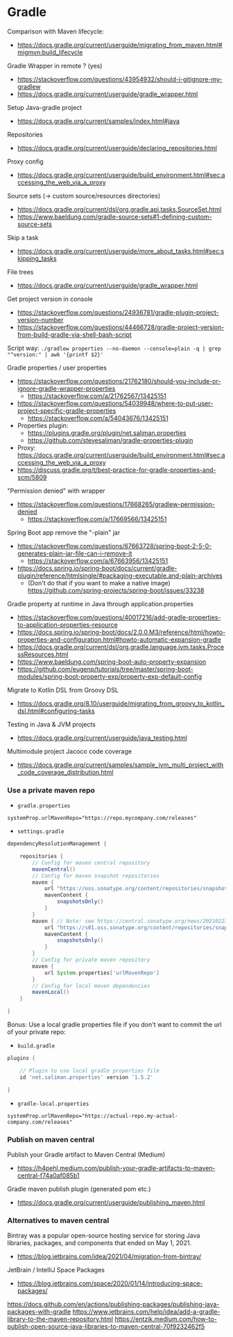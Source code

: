 # Gradle

Comparison with Maven lifecycle:
- https://docs.gradle.org/current/userguide/migrating_from_maven.html#migmvn:build_lifecycle

Gradle Wrapper in remote ? (yes)
- https://stackoverflow.com/questions/43954932/should-i-gitignore-my-gradlew
- https://docs.gradle.org/current/userguide/gradle_wrapper.html

Setup Java-gradle project
- https://docs.gradle.org/current/samples/index.html#java

Repositories
- https://docs.gradle.org/current/userguide/declaring_repositories.html

Proxy config
- https://docs.gradle.org/current/userguide/build_environment.html#sec:accessing_the_web_via_a_proxy

Source sets (-> custom source/resources directories)
- https://docs.gradle.org/current/dsl/org.gradle.api.tasks.SourceSet.html
- https://www.baeldung.com/gradle-source-sets#1-defining-custom-source-sets

Skip a task
- https://docs.gradle.org/current/userguide/more_about_tasks.html#sec:skipping_tasks

File trees
- https://docs.gradle.org/current/userguide/gradle_wrapper.html

Get project version in console
- https://stackoverflow.com/questions/24936781/gradle-plugin-project-version-number
- https://stackoverflow.com/questions/44466728/gradle-project-version-from-build-gradle-via-shell-bash-script

Script way: `./gradlew properties --no-daemon --console=plain -q | grep "^version:" | awk '{printf $2}'`

Gradle properties / user properties
- https://stackoverflow.com/questions/21762180/should-you-include-or-ignore-gradle-wrapper-properties
  - https://stackoverflow.com/a/21762567/13425151
- https://stackoverflow.com/questions/54039948/where-to-put-user-project-specific-gradle-properties
  - https://stackoverflow.com/a/54043676/13425151
- Properties plugin:
  - https://plugins.gradle.org/plugin/net.saliman.properties
  - https://github.com/stevesaliman/gradle-properties-plugin
- Proxy: https://docs.gradle.org/current/userguide/build_environment.html#sec:accessing_the_web_via_a_proxy
- https://discuss.gradle.org/t/best-practice-for-gradle-properties-and-scm/5809

"Permission denied" with wrapper
- https://stackoverflow.com/questions/17668265/gradlew-permission-denied
  - https://stackoverflow.com/a/17669566/13425151

Spring Boot app remove the "-plain" jar
- https://stackoverflow.com/questions/67663728/spring-boot-2-5-0-generates-plain-jar-file-can-i-remove-it
  - https://stackoverflow.com/a/67663956/13425151
- https://docs.spring.io/spring-boot/docs/current/gradle-plugin/reference/htmlsingle/#packaging-executable.and-plain-archives
  - (Don't do that if you want to make a native image) https://github.com/spring-projects/spring-boot/issues/33238

Gradle property at runtime in Java through application.properties
- https://stackoverflow.com/questions/40017216/add-gradle-properties-to-application-properties-resource
- https://docs.spring.io/spring-boot/docs/2.0.0.M3/reference/html/howto-properties-and-configuration.html#howto-automatic-expansion-gradle
- https://docs.gradle.org/current/dsl/org.gradle.language.jvm.tasks.ProcessResources.html
- https://www.baeldung.com/spring-boot-auto-property-expansion
- https://github.com/eugenp/tutorials/tree/master/spring-boot-modules/spring-boot-property-exp/property-exp-default-config

Migrate to Kotlin DSL from Groovy DSL
- https://docs.gradle.org/8.10/userguide/migrating_from_groovy_to_kotlin_dsl.html#configuring-tasks

Testing in Java & JVM projects
- https://docs.gradle.org/current/userguide/java_testing.html

Multimodule project Jacoco code coverage
- https://docs.gradle.org/current/samples/sample_jvm_multi_project_with_code_coverage_distribution.html

### Use a private maven repo

- `gradle.properties`

```
systemProp.urlMavenRepo="https://repo.mycompany.com/releases"
```

- `settings.gradle`

```groovy
dependencyResolutionManagement {

    repositories {
        // Config for maven central repository
        mavenCentral()
        // Config for maven snapshot repositories
        maven {
            url "https://oss.sonatype.org/content/repositories/snapshots"
            mavenContent {
                snapshotsOnly()
            }
        }
        maven { // Note: see https://central.sonatype.org/news/20210223_new-users-on-s01/
            url "https://s01.oss.sonatype.org/content/repositories/snapshots"
            mavenContent {
                snapshotsOnly()
            }
        }
        // Config for private maven repository
        maven {
            url System.properties['urlMavenRepo']
        }
        // Config for local maven dependencies
        mavenLocal()
    }

}
```

Bonus: Use a local gradle properties file if you don't want to commit the url of your private repo:

- `build.gradle`

```groovy
plugins {

    // Plugin to use local gradle properties file
    id 'net.saliman.properties' version '1.5.2'

}
```

- `gradle-local.properties`

```
systemProp.urlMavenRepo="https://actual-repo.my-actual-company.com/releases"
```

### Publish on maven central

Publish your Gradle artifact to Maven Central (Medium)
- https://h4pehl.medium.com/publish-your-gradle-artifacts-to-maven-central-f74a0af085b1

Gradle maven publish plugin (generated pom etc.)
- https://docs.gradle.org/current/userguide/publishing_maven.html

### Alternatives to maven central

Bintray was a popular open-source hosting service for storing Java libraries, packages, and components that ended on May 1, 2021. 
- https://blog.jetbrains.com/idea/2021/04/migration-from-bintray/

JetBrain / IntelliJ Space Packages
- https://blog.jetbrains.com/space/2020/01/14/introducing-space-packages/

https://docs.github.com/en/actions/publishing-packages/publishing-java-packages-with-gradle
https://www.jetbrains.com/help/idea/add-a-gradle-library-to-the-maven-repository.html
https://entzik.medium.com/how-to-publish-open-source-java-libraries-to-maven-central-70f9232462f5
